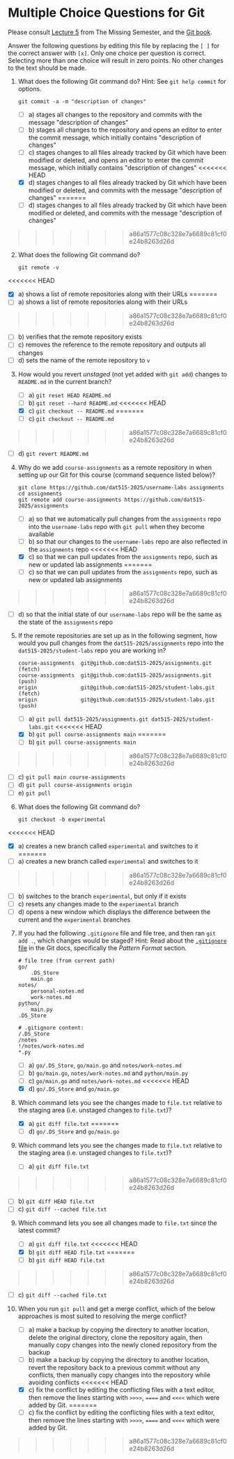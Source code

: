 # Multiple Choice Questions for Git

Please consult [Lecture 5](https://missing.csail.mit.edu/2020/version-control/) from The Missing Semester, and the [Git book](https://git-scm.com/book/en/v2).

Answer the following questions by editing this file by replacing the `[ ]` for the correct answer with `[x]`.
Only one choice per question is correct.
Selecting more than one choice will result in zero points.
No other changes to the text should be made.

1. What does the following Git command do?
   Hint: See `git help commit` for options.

   ```console
   git commit -a -m "description of changes"
   ```

   - [ ] a) stages all changes to the repository and commits with the message "description of changes"
   - [ ] b) stages all changes to the repository and opens an editor to enter the commit message, which initially contains "description of changes"
   - [ ] c) stages changes to all files already tracked by Git which have been modified or deleted, and opens an editor to enter the commit message, which initially contains "description of changes"
<<<<<<< HEAD
   - [x] d) stages changes to all files already tracked by Git which have been modified or deleted, and commits with the message "description of changes"
=======
   - [ ] d) stages changes to all files already tracked by Git which have been modified or deleted, and commits with the message "description of changes"
>>>>>>> a86a1577c08c328e7a6689c81cf0e24b8263d26d

2. What does the following Git command do?

   ```console
   git remote -v
   ```

<<<<<<< HEAD
   - [x] a) shows a list of remote repositories along with their URLs
=======
   - [ ] a) shows a list of remote repositories along with their URLs
>>>>>>> a86a1577c08c328e7a6689c81cf0e24b8263d26d
   - [ ] b) verifies that the remote repository exists
   - [ ] c) removes the reference to the remote repository and outputs all changes
   - [ ] d) sets the name of the remote repository to `v`

3. How would you revert _unstaged_ (not yet added with `git add`) changes to `README.md` in the current branch?

   - [ ] a) `git reset HEAD README.md`
   - [ ] b) `git reset --hard README.md`
<<<<<<< HEAD
   - [x] c) `git checkout -- README.md`
=======
   - [ ] c) `git checkout -- README.md`
>>>>>>> a86a1577c08c328e7a6689c81cf0e24b8263d26d
   - [ ] d) `git revert README.md`

4. Why do we add `course-assignments` as a remote repository in when setting up our Git for this course (command sequence listed below)?

   ```console
   git clone https://github.com/dat515-2025/username-labs assignments
   cd assignments
   git remote add course-assignments https://github.com/dat515-2025/assignments
   ```

   - [ ] a) so that we automatically pull changes from the `assignments` repo into the `username-labs` repo with `git pull` when they become available
   - [ ] b) so that our changes to the `username-labs` repo are also reflected in the `assignments` repo
<<<<<<< HEAD
   - [x] c) so that we can pull updates from the `assignments` repo, such as new or updated lab assignments
=======
   - [ ] c) so that we can pull updates from the `assignments` repo, such as new or updated lab assignments
>>>>>>> a86a1577c08c328e7a6689c81cf0e24b8263d26d
   - [ ] d) so that the initial state of our `username-labs` repo will be the same as the state of the `assignments` repo

5. If the remote repositories are set up as in the following segment, how would you pull changes from the `dat515-2025/assignments` repo into the `dat515-2025/student-labs` repo you are working in?

   ```console
   course-assignments  git@github.com:dat515-2025/assignments.git (fetch)
   course-assignments  git@github.com:dat515-2025/assignments.git (push)
   origin              git@github.com:dat515-2025/student-labs.git (fetch)
   origin              git@github.com:dat515-2025/student-labs.git (push)
   ```

   - [ ] a) `git pull dat515-2025/assignments.git dat515-2025/student-labs.git`
<<<<<<< HEAD
   - [x] b) `git pull course-assignments main`
=======
   - [ ] b) `git pull course-assignments main`
>>>>>>> a86a1577c08c328e7a6689c81cf0e24b8263d26d
   - [ ] c) `git pull main course-assignments`
   - [ ] d) `git pull course-assignments origin`
   - [ ] e) `git pull`

6. What does the following Git command do?

   ```console
   git checkout -b experimental
   ```

<<<<<<< HEAD
   - [x] a) creates a new branch called `experimental` and switches to it
=======
   - [ ] a) creates a new branch called `experimental` and switches to it
>>>>>>> a86a1577c08c328e7a6689c81cf0e24b8263d26d
   - [ ] b) switches to the branch `experimental`, but only if it exists
   - [ ] c) resets any changes made to the `experimental` branch
   - [ ] d) opens a new window which displays the difference between the current and the `experimental` branches

7. If you had the following `.gitignore` file and file tree, and then ran `git add .`, which changes would be staged?
   Hint: Read about the [`.gitignore` file](https://git-scm.com/docs/gitignore) in the Git docs, specifically the _Pattern Format_ section.

   ```console
   # file tree (from current path)
   go/
       .DS_Store
       main.go
   notes/
       personal-notes.md
       work-notes.md
   python/
       main.py
   .DS_Store

   # .gitignore content:
   /.DS_Store
   /notes
   !/notes/work-notes.md
   *.py
   ```

   - [ ] a) `go/.DS_Store`, `go/main.go` and `notes/work-notes.md`
   - [ ] b) `go/main.go`, `notes/work-notes.md` and `python/main.py`
   - [ ] c) `go/main.go` and `notes/work-notes.md`
<<<<<<< HEAD
   - [x] d) `go/.DS_Store` and `go/main.go`

8. Which command lets you see the changes made to `file.txt` relative to the staging area (i.e. unstaged changes to `file.txt`)?

   - [x] a) `git diff file.txt`
=======
   - [ ] d) `go/.DS_Store` and `go/main.go`

8. Which command lets you see the changes made to `file.txt` relative to the staging area (i.e. unstaged changes to `file.txt`)?

   - [ ] a) `git diff file.txt`
>>>>>>> a86a1577c08c328e7a6689c81cf0e24b8263d26d
   - [ ] b) `git diff HEAD file.txt`
   - [ ] c) `git diff --cached file.txt`

9. Which command lets you see all changes made to `file.txt` since the latest commit?

   - [ ] a) `git diff file.txt`
<<<<<<< HEAD
   - [x] b) `git diff HEAD file.txt`
=======
   - [ ] b) `git diff HEAD file.txt`
>>>>>>> a86a1577c08c328e7a6689c81cf0e24b8263d26d
   - [ ] c) `git diff --cached file.txt`

10. When you run `git pull` and get a merge conflict, which of the below approaches is most suited to resolving the merge conflict?

    - [ ] a) make a backup by copying the directory to another location, delete the original directory, clone the repository again, then manually copy changes into the newly cloned repository from the backup
    - [ ] b) make a backup by copying the directory to another location, revert the repository back to a previous commit without any conflicts, then manually copy changes into the repository while avoiding conflicts
<<<<<<< HEAD
    - [x] c) fix the conflict by editing the conflicting files with a text editor, then remove the lines starting with `>>>>`, `====` and `<<<<` which were added by Git.
=======
    - [ ] c) fix the conflict by editing the conflicting files with a text editor, then remove the lines starting with `>>>>`, `====` and `<<<<` which were added by Git.
>>>>>>> a86a1577c08c328e7a6689c81cf0e24b8263d26d
